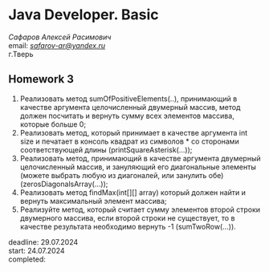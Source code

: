# Java Developer. Basic  

_Сафаров Алексей Расимович_  
email: *safarov-ar@yandex.ru*  
г.Тверь

## Homework 3
1. Реализовать метод sumOfPositiveElements(..), принимающий в качестве аргумента целочисленный двумерный массив, 
  метод должен посчитать и вернуть сумму всех элементов массива, которые больше 0;
2. Реализовать метод, который принимает в качестве аргумента int size и печатает в консоль квадрат из символов * со 
 сторонами соответствующей длины (printSquareAsterisk(...));
3. Реализовать метод, принимающий в качестве аргумента двумерный целочисленный массив, и зануляющий его 
 диагональные элементы (можете выбрать любую из диагоналей, или занулить обе) (zerosDiagonalsArray(...));
4. Реализовать метод findMax(int[][] array) который должен найти и вернуть максимальный элемент массива;
5. Реализуйте метод, который считает сумму элементов второй строки двумерного массива, если второй строки 
 не существует, то в качестве результата необходимо вернуть -1 (sumTwoRow(...)).

deadline: 29.07.2024   
start: 24.07.2024   
completed:  
